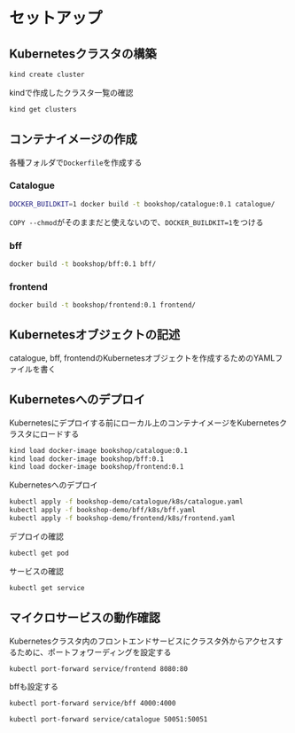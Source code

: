 # セットアップ

## Kubernetesクラスタの構築

```bash
kind create cluster
```

kindで作成したクラスタ一覧の確認
```bash
kind get clusters
```

## コンテナイメージの作成

各種フォルダで`Dockerfile`を作成する

### Catalogue

```bash
DOCKER_BUILDKIT=1 docker build -t bookshop/catalogue:0.1 catalogue/
```

`COPY --chmod`がそのままだと使えないので、`DOCKER_BUILDKIT=1`をつける

### bff

```bash
docker build -t bookshop/bff:0.1 bff/
```

### frontend

```bash
docker build -t bookshop/frontend:0.1 frontend/
```

## Kubernetesオブジェクトの記述

catalogue, bff, frontendのKubernetesオブジェクトを作成するためのYAMLファイルを書く

## Kubernetesへのデプロイ

Kubernetesにデプロイする前にローカル上のコンテナイメージをKubernetesクラスタにロードする

```bash
kind load docker-image bookshop/catalogue:0.1
kind load docker-image bookshop/bff:0.1 
kind load docker-image bookshop/frontend:0.1
```

Kubernetesへのデプロイ

```bash
kubectl apply -f bookshop-demo/catalogue/k8s/catalogue.yaml
kubectl apply -f bookshop-demo/bff/k8s/bff.yaml
kubectl apply -f bookshop-demo/frontend/k8s/frontend.yaml
```

デプロイの確認
```bash
kubectl get pod
```
サービスの確認

```bash
kubectl get service
```

## マイクロサービスの動作確認

Kubernetesクラスタ内のフロントエンドサービスにクラスタ外からアクセスするために、ポートフォワーディングを設定する

```bash
kubectl port-forward service/frontend 8080:80
```

bffも設定する
```bash
kubectl port-forward service/bff 4000:4000
```

```bash
kubectl port-forward service/catalogue 50051:50051
```